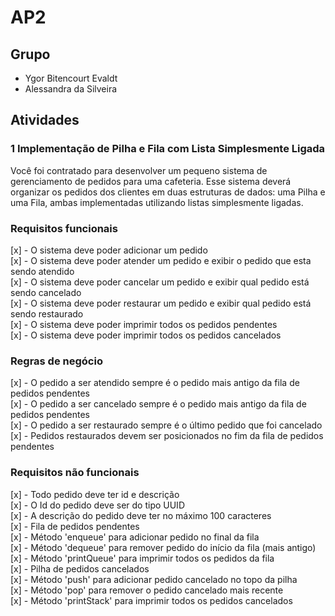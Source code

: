 # AP2 

## Grupo

- Ygor Bitencourt Evaldt
- Alessandra da Silveira

## Atividades

### 1 Implementação de Pilha e Fila com Lista Simplesmente Ligada

Você foi contratado para desenvolver um pequeno sistema de gerenciamento de pedidos para uma cafeteria. Esse sistema deverá organizar os pedidos dos clientes em duas estruturas de dados: uma Pilha e uma Fila, ambas implementadas utilizando listas simplesmente ligadas.

### Requisitos funcionais

[x] - O sistema deve poder adicionar um pedido <br>
[x] - O sistema deve poder atender um pedido e exibir o pedido que esta sendo atendido <br>
[x] - O sistema deve poder cancelar um pedido e exibir qual pedido está sendo cancelado <br>
[x] - O sistema deve poder restaurar um pedido e exibir qual pedido está sendo restaurado <br>
[x] - O sistema deve poder imprimir todos os pedidos pendentes <br>
[x] - O sistema deve poder imprimir todos os pedidos cancelados

### Regras de negócio

[x] - O pedido a ser atendido sempre é o pedido mais antigo da fila de pedidos pendentes <br>
[x] - O pedido a ser cancelado sempre é o pedido mais antigo da fila de pedidos pendentes <br>
[x] - O pedido a ser restaurado sempre é o último pedido que foi cancelado <br>
[x] - Pedidos restaurados devem ser posicionados no fim da fila de pedidos pendentes

### Requisitos não funcionais

[x] - Todo pedido deve ter id e descrição <br>
[x] - O Id do pedido deve ser do tipo UUID <br>
[x] - A descrição do pedido deve ter no máximo 100 caracteres <br>
[x] - Fila de pedidos pendentes <br>
    [x] - Método 'enqueue' para adicionar pedido no final da fila <br>
    [x] - Método 'dequeue' para remover pedido do início da fila (mais antigo) <br>
    [x] - Método 'printQueue' para imprimir todos os pedidos da fila <br>
[x] - Pilha de pedidos cancelados <br>
    [x] - Método 'push' para adicionar pedido cancelado no topo da pilha <br>
    [x] - Método 'pop' para remover o pedido cancelado mais recente <br>
    [x] - Método 'printStack' para imprimir todos os pedidos cancelados
